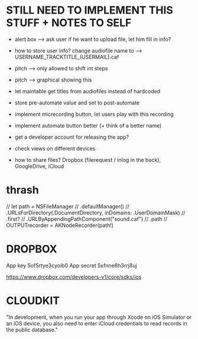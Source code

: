 # STILL NEED TO IMPLEMENT THIS STUFF + NOTES TO SELF

 - alert box —> ask user if he want to upload file, let him fill in info?
 - how to store user info? change audiofile name to --> USERNAME_TRACKTITLE_(USERMAIL).caf
 - pitch —> only allowed to shift int steps
 - pitch —> graphical showing this
 - let maintable get titles from audiofiles instead of hardcoded
 - store pre-automate value and set to post-automate
 - implement micrecording button, let users play with this recording
 - implement automate button better (+ think of a better name)
 - get a developer account for releasing the app?
 - check views on different devices

 - how to share files? Dropbox (filerequest / inlog in the back), GoogleDrive, iCloud







# thrash

//        let path = NSFileManager
//            .defaultManager()
//            .URLsForDirectory(.DocumentDirectory, inDomains: .UserDomainMask)
//            .first?
//            .URLByAppendingPathComponent("sound.caf")
//            .path
//        OUTPUTrecorder = AKNodeRecorder(path!)

# DROPBOX

App key     5of5rtye3cyoib0
App secret  5xfnne8h3rrj8uj

https://www.dropbox.com/developers-v1/core/sdks/ios

# CLOUDKIT

"In development, when you run your app through Xcode on iOS Simulator or an iOS device, you also need to enter iCloud credentials to read records in the public database."